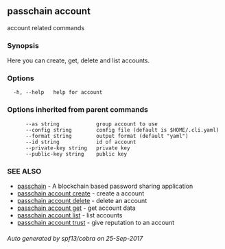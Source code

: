 ## passchain account

account related commands

### Synopsis


Here you can create, get, delete and list accounts.

### Options

```
  -h, --help   help for account
```

### Options inherited from parent commands

```
      --as string            group account to use
      --config string        config file (default is $HOME/.cli.yaml)
      --format string        output format (default "yaml")
      --id string            id of account
      --private-key string   private key
      --public-key string    public key
```

### SEE ALSO
* [passchain](passchain.md)	 - A blockchain based password sharing application
* [passchain account create](passchain_account_create.md)	 - create a account
* [passchain account delete](passchain_account_delete.md)	 - delete an account
* [passchain account get](passchain_account_get.md)	 - get account data
* [passchain account list](passchain_account_list.md)	 - list accounts
* [passchain account trust](passchain_account_trust.md)	 - give reputation to an account

###### Auto generated by spf13/cobra on 25-Sep-2017
